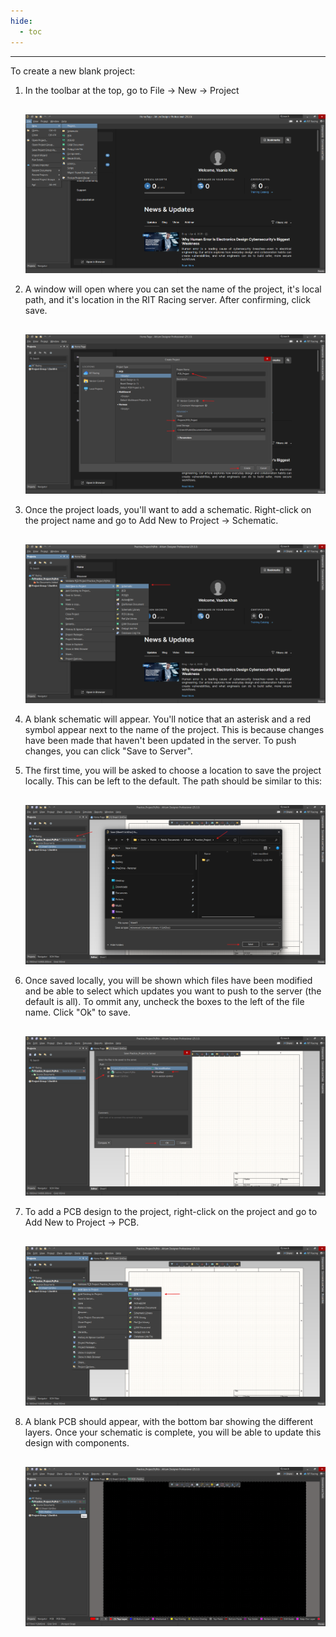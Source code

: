```yaml
---
hide:
  - toc
---
```


<style>
  .md-grid {
    max-width: 1440px;
  }
</style>

---

To create a new blank project:

1. In the toolbar at the top, go to File -> New -> Project

    <div style="text-align: center; margin-top: 30px;">
        <img src="/../../Hardware/Altium/Images/create-new.png" alt="Fork Github Repository Image"  style="max-width: 100%; height: auto;"/>
    </div>

2. A window will open where you can set the name of the project, it's local path, and it's location in the RIT Racing server. After confirming, click save.

    <div style="text-align: center; margin-top: 30px;">
        <img src="/../../Hardware/Altium/Images/set-new.png" alt="Fork Github Repository Image"  style="max-width: 100%; height: auto;"/>
    </div>

3. Once the project loads, you'll want to add a schematic. Right-click on the project name and go to Add New to Project -> Schematic.

    <div style="text-align: center; margin-top: 30px;">
        <img src="/../../Hardware/Altium/Images/add-schematic.png" alt="Fork Github Repository Image"  style="max-width: 100%; height: auto;"/>
    </div>

4. A blank schematic will appear. You'll notice that an asterisk and a red symbol appear next to the name of the project. This is because changes have been made that haven't been updated in the server. To push changes, you can click "Save to Server".

5. The first time, you will be asked to choose a location to save the project locally. This can be left to the default. The path should be similar to this:

    <div style="text-align: center; margin-top: 30px;">
        <img src="/../../Hardware/Altium/Images/save-to-server.png" alt="Fork Github Repository Image"  style="max-width: 100%; height: auto;"/>
    </div>

6. Once saved locally, you will be shown which files have been modified and be able to select which updates you want to push to the server (the default is all). To ommit any, uncheck the boxes to the left of the file name. Click "Ok" to save.

    <div style="text-align: center; margin-top: 30px;">
        <img src="/../../Hardware/Altium/Images/choose-modifications.png" alt="Fork Github Repository Image"  style="max-width: 100%; height: auto;"/>
    </div>

7. To add a PCB design to the project, right-click on the project and go to Add New to Project -> PCB.

    <div style="text-align: center; margin-top: 30px;">
        <img src="/../../Hardware/Altium/Images/add-pcb.png" alt="Fork Github Repository Image"  style="max-width: 100%; height: auto;"/>
    </div>

8. A blank PCB should appear, with the bottom bar showing the different layers. Once your schematic is complete, you will be able to update this design with components.

    <div style="text-align: center; margin-top: 30px;">
        <img src="/../../Hardware/Altium/Images/blank-pcb.png" alt="Fork Github Repository Image"  style="max-width: 100%; height: auto;"/>
    </div>